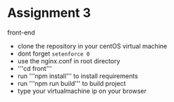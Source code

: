 
# Assignment 3
  front-end
  - clone the repository in your centOS virtual machine
  - dont forget ```setenforce 0```
  - use the nginx.conf in root directory 
  - '''cd front'''
  - run '''npm install''' to install requirements
  - run '''npm run build''' to build project
  - type your virtualmachine ip on your browser